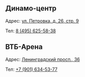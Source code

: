 ## Динамо-центр
Адрес: [ул. Петровка, д. 26, стр. 9](https://yandex.ru/maps/-/CHUxuF30)

Тел: [8 (495) 625-58-38](tel:84956255838)

## ВТБ-Арена
Адрес: [Ленинградский просп., 36](https://yandex.ru/maps/-/CHUx789u)

Тел: [+7 (901) 634-53-77](tel:+79016345377)
